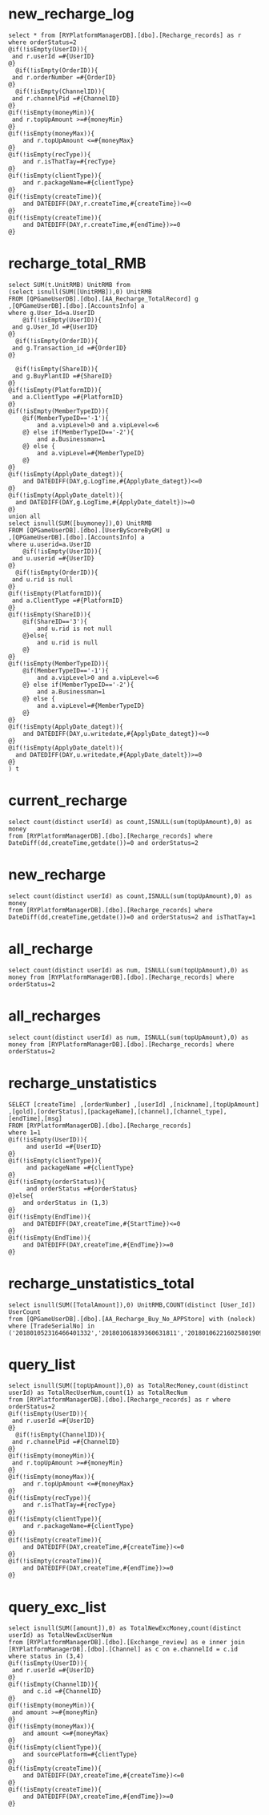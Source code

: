 new_recharge_log
===
	select * from [RYPlatformManagerDB].[dbo].[Recharge_records] as r where orderStatus=2
    @if(!isEmpty(UserID)){
	 and r.userId =#{UserID}
	@}
	  @if(!isEmpty(OrderID)){
	 and r.orderNumber =#{OrderID}
	@}
	  @if(!isEmpty(ChannelID)){
	 and r.channelPid =#{ChannelID}
	@}
    @if(!isEmpty(moneyMin)){
	 and r.topUpAmount >=#{moneyMin}
	@}
    @if(!isEmpty(moneyMax)){
	    and r.topUpAmount <=#{moneyMax}
	@}
    @if(!isEmpty(recType)){
        and r.isThatTay=#{recType}
    @}
    @if(!isEmpty(clientType)){
        and r.packageName=#{clientType}
    @}
    @if(!isEmpty(createTime)){
		and DATEDIFF(DAY,r.createTime,#{createTime})<=0
	@}
	@if(!isEmpty(createTime)){
        and DATEDIFF(DAY,r.createTime,#{endTime})>=0
	@}
	
recharge_total_RMB
===
	select SUM(t.UnitRMB) UnitRMB from
	(select isnull(SUM([UnitRMB]),0) UnitRMB 
	FROM [QPGameUserDB].[dbo].[AA_Recharge_TotalRecord] g
	,[QPGameUserDB].[dbo].[AccountsInfo] a
	where g.User_Id=a.UserID
		@if(!isEmpty(UserID)){
	 and g.User_Id =#{UserID}
	@}
	  @if(!isEmpty(OrderID)){
	 and g.Transaction_id =#{OrderID}
	@}
	
	  @if(!isEmpty(ShareID)){
	 and g.BuyPlantID =#{ShareID}
	@}
	@if(!isEmpty(PlatformID)){
	 and a.ClientType =#{PlatformID}
	@}
	@if(!isEmpty(MemberTypeID)){
		@if(MemberTypeID=='-1'){
			and a.vipLevel>0 and a.vipLevel<=6
		@} else if(MemberTypeID=='-2'){
			and a.Businessman=1
		@} else {
			and a.vipLevel=#{MemberTypeID}
		@}
	@}
	@if(!isEmpty(ApplyDate_dategt)){
		and DATEDIFF(DAY,g.LogTime,#{ApplyDate_dategt})<=0
	@}
	@if(!isEmpty(ApplyDate_datelt)){
	  and DATEDIFF(DAY,g.LogTime,#{ApplyDate_datelt})>=0
	@}
	union all
	select isnull(SUM([buymoney]),0) UnitRMB 
	FROM [QPGameUserDB].[dbo].[UserByScoreByGM] u
	,[QPGameUserDB].[dbo].[AccountsInfo] a
	where u.userid=a.UserID
		@if(!isEmpty(UserID)){
	 and u.userid =#{UserID}
	@}
	  @if(!isEmpty(OrderID)){
	 and u.rid is null
	@}
	@if(!isEmpty(PlatformID)){
	 and a.ClientType =#{PlatformID}
	@}
	@if(!isEmpty(ShareID)){
	 	@if(ShareID=='3'){
			and u.rid is not null
		@}else{
			and u.rid is null
		@}
	@}
	@if(!isEmpty(MemberTypeID)){
		@if(MemberTypeID=='-1'){
			and a.vipLevel>0 and a.vipLevel<=6
		@} else if(MemberTypeID=='-2'){
			and a.Businessman=1
		@} else {
			and a.vipLevel=#{MemberTypeID}
		@}
	@}
	@if(!isEmpty(ApplyDate_dategt)){
		and DATEDIFF(DAY,u.writedate,#{ApplyDate_dategt})<=0
	@}
	@if(!isEmpty(ApplyDate_datelt)){
	  and DATEDIFF(DAY,u.writedate,#{ApplyDate_datelt})>=0
	@}
	) t

current_recharge
===
    select count(distinct userId) as count,ISNULL(sum(topUpAmount),0) as money 
    from [RYPlatformManagerDB].[dbo].[Recharge_records] where DateDiff(dd,createTime,getdate())=0 and orderStatus=2
new_recharge
===
    select count(distinct userId) as count,ISNULL(sum(topUpAmount),0) as money 
    from [RYPlatformManagerDB].[dbo].[Recharge_records] where DateDiff(dd,createTime,getdate())=0 and orderStatus=2 and isThatTay=1
all_recharge
===
    select count(distinct userId) as num, ISNULL(sum(topUpAmount),0) as money from [RYPlatformManagerDB].[dbo].[Recharge_records] where orderStatus=2
all_recharges
===
    select count(distinct userId) as num, ISNULL(sum(topUpAmount),0) as money from [RYPlatformManagerDB].[dbo].[Recharge_records] where orderStatus=2

recharge_unstatistics
===
	SELECT [createTime] ,[orderNumber] ,[userId] ,[nickname],[topUpAmount] ,[gold],[orderStatus],[packageName],[channel],[channel_type],[endTime],[msg]
	FROM [RYPlatformManagerDB].[dbo].[Recharge_records]
	where 1=1
	@if(!isEmpty(UserID)){
    	 and userId =#{UserID}
    @}
    @if(!isEmpty(clientType)){
    	 and packageName =#{clientType}
    @}
    @if(!isEmpty(orderStatus)){
    	 and orderStatus =#{orderStatus}
    @}else{
        and orderStatus in (1,3)
    @}
	@if(!isEmpty(EndTime)){
        and DATEDIFF(DAY,createTime,#{StartTime})<=0
    @}
    @if(!isEmpty(EndTime)){
        and DATEDIFF(DAY,createTime,#{EndTime})>=0
    @}
recharge_unstatistics_total
===
	select isnull(SUM([TotalAmount]),0) UnitRMB,COUNT(distinct [User_Id]) UserCount 
	from [QPGameUserDB].[dbo].[AA_Recharge_Buy_No_APPStore] with (nolock)
	where [TradeSerialNo] in ('201801052316466401332','201801061839360631811','201801062216025801909','201801062312557331938','201801062331128031947','201801070118360501985','201801070211509201999','201801070237198172003','201801070304412732013','201801071958187102278','201801072333232802366','201801080415543202429','2017122919293635727','20180104163835823570')

query_list
===
    select isnull(SUM([topUpAmount]),0) as TotalRecMoney,count(distinct userId) as TotalRecUserNum,count(1) as TotalRecNum
    from [RYPlatformManagerDB].[dbo].[Recharge_records] as r where orderStatus=2
    @if(!isEmpty(UserID)){
	 and r.userId =#{UserID}
	@}
	  @if(!isEmpty(ChannelID)){
	 and r.channelPid =#{ChannelID}
	@}
    @if(!isEmpty(moneyMin)){
	 and r.topUpAmount >=#{moneyMin}
	@}
    @if(!isEmpty(moneyMax)){
	    and r.topUpAmount <=#{moneyMax}
	@}
    @if(!isEmpty(recType)){
        and r.isThatTay=#{recType}
    @}
    @if(!isEmpty(clientType)){
        and r.packageName=#{clientType}
    @}
    @if(!isEmpty(createTime)){
		and DATEDIFF(DAY,createTime,#{createTime})<=0
	@}
	@if(!isEmpty(createTime)){
        and DATEDIFF(DAY,createTime,#{endTime})>=0
	@}

query_exc_list
===
    select isnull(SUM([amount]),0) as TotalNewExcMoney,count(distinct userId) as TotalNewExcUserNum
    from [RYPlatformManagerDB].[dbo].[Exchange_review] as e inner join  [RYPlatformManagerDB].[dbo].[Channel] as c on e.channelId = c.id
    where status in (3,4)
    @if(!isEmpty(UserID)){
	 and r.userId =#{UserID}
	@}
    @if(!isEmpty(ChannelID)){
	    and c.id =#{ChannelID}
	@}
    @if(!isEmpty(moneyMin)){
	 and amount >=#{moneyMin}
	@}
    @if(!isEmpty(moneyMax)){
	    and amount <=#{moneyMax}
	@}
    @if(!isEmpty(clientType)){
        and sourcePlatform=#{clientType}
    @}
    @if(!isEmpty(createTime)){
		and DATEDIFF(DAY,createTime,#{createTime})<=0
	@}
	@if(!isEmpty(createTime)){
        and DATEDIFF(DAY,createTime,#{endTime})>=0
	@}